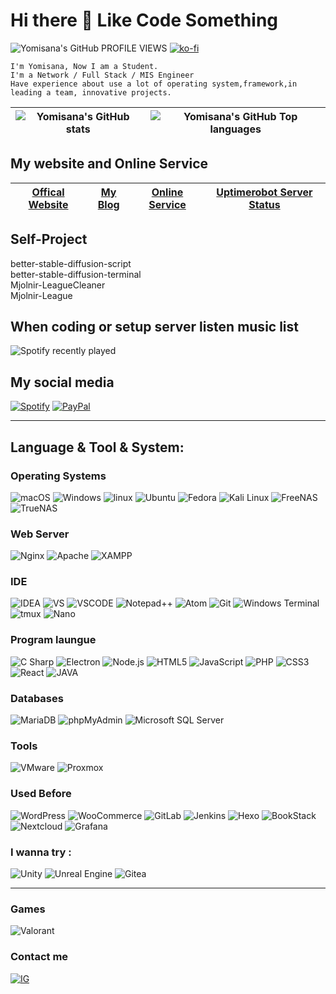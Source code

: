 # Hi there 👋 Like Code Something
![Yomisana's GitHub PROFILE VIEWS](https://komarev.com/ghpvc/?username=Yomisana&color=grey&style=for-the-badge&label=PROFILE+VIEWS)
[![ko-fi](https://ko-fi.com/img/githubbutton_sm.svg)](https://ko-fi.com/F2F3EIJG8)

<!-- [中文 README.md](./README.tw.md)  -->

    I'm Yomisana, Now I am a Student.
    I'm a Network / Full Stack / MIS Engineer
    Have experience about use a lot of operating system,framework,in leading a team, innovative projects.


|   ![Yomisana's GitHub stats](https://github-readme-stats-git-masterrstaa-rickstaa.vercel.app/api?username=Yomisana&show_icons=true&theme=react)   |   ![Yomisana's GitHub Top languages](https://github-readme-stats.vercel.app/api/top-langs/?username=Yomisana&layout=compact&theme=react)   |
| --- | --- |

## My website and Online Service
| [Offical Website](https://www.yomisana.xyz) | [My Blog](https://dev.yomisana.xyz)| [Online Service](https://tool.yomisana.xyz) | [Uptimerobot Server Status](https://stats.uptimerobot.com/J7oN1iBP97) |
| --- | --- | --- | --- |

## Self-Project
better-stable-diffusion-script  
better-stable-diffusion-terminal  
Mjolnir-LeagueCleaner  
Mjolnir-League

## When coding or setup server listen music list

![Spotify recently played](https://spotify-recently-played-readme.vercel.app/api?user=315hq2dmxup4v3tyu7gk5nvliwde&width=900)

## My social media
[![Spotify](https://img.shields.io/static/v1?style=for-the-badge&message=Spotify&color=1DB954&logo=Spotify&logoColor=FFFFFF&label=)](https://open.spotify.com/user/315hq2dmxup4v3tyu7gk5nvliwde?si=8fe498252f554736)
[![PayPal](https://img.shields.io/static/v1?style=for-the-badge&message=PayPal&color=00457C&logo=PayPal&logoColor=FFFFFF&label=)](https://paypal.me/yomisana3236)

<hr>

## Language & Tool & System:
### Operating Systems
![macOS](https://img.shields.io/static/v1?style=for-the-badge&color=000000&logo=Apple&logoColor=FFFFFF&message=macOS&label=)
![Windows](https://img.shields.io/static/v1?style=for-the-badge&color=000000&logo=Windows&logoColor=0078D6&message=Windows&label=)
![linux](https://img.shields.io/static/v1?style=for-the-badge&color=000000&logo=Linux&logoColor=FFFFFF&message=Linux&label=)
![Ubuntu](https://img.shields.io/static/v1?style=for-the-badge&color=000000&logo=Ubuntu&logoColor=e24d0e&message=Ubuntu&label=)
![Fedora](https://img.shields.io/static/v1?style=for-the-badge&message=Fedora&color=000000&logo=Fedora&logoColor=51A2DA&label=)
![Kali Linux](https://img.shields.io/static/v1?style=for-the-badge&message=Kali+Linux&color=000000&logo=Kali+Linux&logoColor=557C94&label=)
![FreeNAS](https://img.shields.io/static/v1?style=for-the-badge&message=FreeNAS&color=000000&logo=FreeNAS&logoColor=FFFFFF&label=)
![TrueNAS](https://img.shields.io/static/v1?style=for-the-badge&message=TrueNAS&color=000000&logo=TrueNAS&logoColor=0095D5&label=)
### Web Server
![Nginx](https://img.shields.io/static/v1?style=for-the-badge&color=000000&logo=Nginx&logoColor=009137&message=Nginx&label=)
![Apache](https://img.shields.io/static/v1?style=for-the-badge&color=000000&logo=Apache&logoColor=de6e71&message=Apache&label=)
![XAMPP](https://img.shields.io/static/v1?style=for-the-badge&message=XAMPP&color=000000&logo=XAMPP&logoColor=FB7A24&label=)

### IDE

![IDEA](https://img.shields.io/static/v1?style=for-the-badge&color=000000&logo=IntelliJIDEA&logoColor=FFFFFF&message=IntelliJ+IDEA&label=)
![VS](https://img.shields.io/static/v1?style=for-the-badge&color=000000&logo=visualstudio&logoColor=ce97fa&message=visual+studio&label=)
![VSCODE](https://img.shields.io/static/v1?style=for-the-badge&color=000000&logo=visualstudiocode&logoColor=23aaf2&message=visual+studio+code&label=)
![Notepad++](https://img.shields.io/static/v1?style=for-the-badge&color=000000&logo=Notepad%2B%2B&logoColor=FFFFFF&message=Notepad%2B%2B&label=)
![Atom](https://img.shields.io/static/v1?style=for-the-badge&message=Atom&color=000000&logo=Atom&logoColor=FFFFFF&label=)
![Git](https://img.shields.io/static/v1?style=for-the-badge&message=Git&color=000000&logo=Git&logoColor=F05032&label=)
![Windows Terminal](https://img.shields.io/static/v1?style=for-the-badge&message=Windows+Terminal&color=000000&logo=Windows+Terminal&logoColor=FFFFFF&label=)
![tmux](https://img.shields.io/static/v1?style=for-the-badge&message=tmux&color=000000&logo=tmux&logoColor=FFFFFF&label=)
![Nano](https://img.shields.io/static/v1?style=for-the-badge&message=Nano&color=000000&logo=Nano&logoColor=FFFFFF&label=)


### Program laungue
![C Sharp](https://img.shields.io/static/v1?style=for-the-badge&message=C+Sharp&color=000000&logo=C+Sharp&logoColor=239120&label=)
![Electron](https://img.shields.io/static/v1?style=for-the-badge&message=Electron&color=000000&logo=Electron&logoColor=47848F&label=)
![Node.js](https://img.shields.io/static/v1?style=for-the-badge&message=Node.js&color=000000&logo=Node.js&logoColor=339933&label=)
![HTML5](https://img.shields.io/static/v1?style=for-the-badge&message=HTML5&color=000000&logo=HTML5&logoColor=E34F26&label=)
![JavaScript](https://img.shields.io/static/v1?style=for-the-badge&message=JavaScript&color=000000&logo=JavaScript&logoColor=F7DF1E&label=)
![PHP](https://img.shields.io/static/v1?style=for-the-badge&message=PHP&color=000000&logo=PHP&logoColor=777BB4&label=)
![CSS3](https://img.shields.io/static/v1?style=for-the-badge&message=CSS3&color=000000&logo=CSS3&logoColor=1572B6&label=)
![React](https://img.shields.io/static/v1?style=for-the-badge&message=React&color=000000&logo=React&logoColor=61DAFB&label=) 
![JAVA](https://img.shields.io/static/v1?style=for-the-badge&message=openjdk&color=000000&logo=openjdk&logoColor=FFFFFF&label=) 

### Databases
![MariaDB](https://img.shields.io/static/v1?style=for-the-badge&message=MariaDB&color=000000&logo=MariaDB&logoColor=FFFFFF&label=)
![phpMyAdmin](https://img.shields.io/static/v1?style=for-the-badge&message=phpMyAdmin&color=000000&logo=phpMyAdmin&logoColor=FFFFFF&label=)
![Microsoft SQL Server](https://img.shields.io/static/v1?style=for-the-badge&message=Microsoft+SQL+Server&color=000000&logo=Microsoft+SQL+Server&logoColor=CC2927&label=)

### Tools

![VMware](https://img.shields.io/static/v1?style=for-the-badge&message=VMware&color=000000&logo=VMware&logoColor=607078&label=)
![Proxmox](https://img.shields.io/static/v1?style=for-the-badge&message=Proxmox&color=000000&logo=Proxmox&logoColor=E57000&label=)

### Used Before
![WordPress](https://img.shields.io/static/v1?style=for-the-badge&message=WordPress&color=000000&logo=WordPress&logoColor=21759B&label=)
![WooCommerce](https://img.shields.io/static/v1?style=for-the-badge&message=WooCommerce&color=000000&logo=WooCommerce&logoColor=96588A&label=)
![GitLab](https://img.shields.io/static/v1?style=for-the-badge&message=GitLab&color=000000&logo=GitLab&logoColor=FC6D26&label=)
![Jenkins](https://img.shields.io/static/v1?style=for-the-badge&message=Jenkins&color=000000&logo=Jenkins&logoColor=D24939&label=)
![Hexo](https://img.shields.io/static/v1?style=for-the-badge&message=Hexo&color=000000&logo=Hexo&logoColor=0E83CD&label=)
![BookStack](https://img.shields.io/static/v1?style=for-the-badge&message=BookStack&color=000000&logo=BookStack&logoColor=0288D1&label=)
![Nextcloud](https://img.shields.io/static/v1?style=for-the-badge&message=Nextcloud&color=000000&logo=Nextcloud&logoColor=0082C9&label=)
![Grafana](https://img.shields.io/static/v1?style=for-the-badge&message=Grafana&color=000000&logo=Grafana&logoColor=F46800&label=)

### I wanna try : 
![Unity](https://img.shields.io/static/v1?style=for-the-badge&message=Unity&color=000000&logo=Unity&logoColor=FFFFFF&label=)
![Unreal Engine](https://img.shields.io/static/v1?style=for-the-badge&message=Unreal+Engine&color=000000&logo=Unreal+Engine&logoColor=FFFFFF&label=)
![Gitea](https://img.shields.io/static/v1?style=for-the-badge&message=Gitea&color=000000&logo=Gitea&logoColor=609926&label=)

<hr>

### Games
![Valorant](https://img.shields.io/static/v1?style=for-the-badge&message=Valorant&color=000000&logo=Valorant&logoColor=FA4454&label=)

### Contact me
[![IG](https://img.shields.io/static/v1?style=for-the-badge&message=Instagram&color=000000&logo=Instagram&logoColor=d84f69&label=)](https://www.instagram.com/liu.yomisana/)
